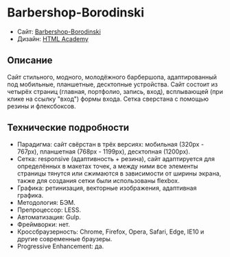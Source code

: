 # Barbershop-Borodinski

* Сайт: [Barbershop-Borodinski](https://5rhm5.gitlab.io/barbershop-borodinski/)
* Дизайн: [HTML Academy](https://htmlacademy.ru/)


## Описание

Сайт стильного, модного, молодёжного барбершопа, адаптированный под мобильные, планшетные, десктопные устройства. Сайт состоит из четырёх страниц (главная, портфолио, запись, вход), всплывающей (при клике на ссылку "вход") формы входа. Сетка сверстана с помощью резины и флексбоксов.

## Технические подробности

* Парадигма: сайт свёрстан в трёх версиях: мобильная (320px - 767px), планшетная (768px - 1199px), десктопная (1200px).
* Сетка: responsive (адаптивность + резина), сайт адаптируется для определённых в макетах точек, а между ними все элементы страницы тянутся или сжимаются в зависимости от ширины экрана, также для создания сетки были использованы flexbox.
* Графика: ретинизация, векторные изображения, адаптивная графика.
* Методология: БЭМ.
* Препроцессор: LESS.
* Автоматизация: Gulp.
* Фреймворки: нет.
* Кроссбраузерность: Chrome, Firefox, Opera, Safari, Edge, IE10 и другие современные браузеры.
* Progressive Enhancement: да.
